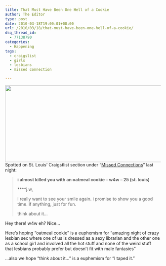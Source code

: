 ```yaml
---
title: That Must Have Been One Hell of a Cookie
author: The Editor
type: post
date: 2010-03-18T19:00:01+00:00
url: /2010/03/18/that-must-have-been-one-hell-of-a-cookie/
dsq_thread_id:
  - 77138790
categories:
  - Happening
tags:
  - craigslist
  - girls
  - lesbians
  - missed connection

---
```

[<img class="aligncenter size-full wp-image-3620" title="girls-kissing" src="http://punchingkitty.com/wp-content/uploads/2010/03/girls-kissing.jpeg" alt="" width="600" height="248" srcset="http://media.punchingkitty.com/wordpress/2010/03/girls-kissing.jpeg 600w, http://media.punchingkitty.com/wordpress/2010/03/girls-kissing-300x124.jpg 300w" sizes="(max-width: 600px) 100vw, 600px" />][1]Spotted on St. Louis&#8217; Craigstlist section under &#8220;<a href="http://stlouis.craigslist.org/mis/1647774607.html" target="_blank">Missed Connections</a>&#8221; last night:

> **i almost killed you with an oatmeal cookie &#8211; w4w &#8211; 25 (st. louis)**
> 
> ****j.w,
> 
> i really want to see your smile again. i promise to show you a good time. if anything, just for fun.
> 
> think about it&#8230;

Hey there! w4w eh? Nice&#8230;

Here&#8217;s hoping &#8220;oatmeal cookie&#8221; is a euphemism for &#8220;amazing night of crazy lesbian sex where one of us is dressed as a sexy librarian and the other one as a school girl and involved all the hot stuff and none of the weird stuff that lesbians probably prefer but doesn&#8217;t fit with male fantasies&#8221;

&#8230;also we hope &#8220;think about it&#8230;&#8221; is a euphemism for &#8220;I taped it.&#8221;

 [1]: http://punchingkitty.com/wp-content/uploads/2010/03/girls-kissing.jpeg